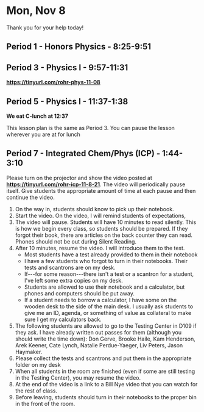 # Mon, Nov 8

Thank you for your help today!  

## Period 1 - Honors Physics - 8:25-9:51


## Period 3 - Physics I - 9:57-11:31

**https://tinyurl.com/rohr-phys-11-08**


## Period 5 - Physics I - 11:37-1:38

**We eat C-lunch at 12:37**

This lesson plan is the same as Period 3.  You can pause the lesson wherever you are at for lunch


## Period 7 - Integrated Chem/Phys (ICP) - 1:44-3:10


 Please turn on the projector and show the video posted at **https://tinyurl.com/rohr-icp-11-8-21**.  The video will periodically pause itself.  Give students the appropriate amount of time at each pause and then continue the video.

1. On the way in, students should know to pick up their notebook.
2. Start the video.  On the video, I will remind students of expectations,
3. The video will pause.  Students will have 10 minutes to read silently.  This is how we begin every class, so students should be prepared.  If they forgot their book, there are articles on the back counter they can read.  Phones should not be out during Silent Reading.
4. After 10 minutes, resume the video.  I will introduce them to the test.
	- Most students have a test already provided to them in their notebook
	- I have a few students who forgot to turn in their notebooks.  Their tests and scantrons are on my desk.
	- If---for some reason---there isn't a test or a scantron for a student, I've left some extra copies on my desk.
	- Students are allowed to use their notebook and a calculator, but phones and computers should be put away.
	- If a student needs to borrow a calculator, I have some on the wooden desk to the side of the main desk.  I usually ask students to give me an ID, agenda, or something of value as collateral to make sure I get my calculators back.
5. The following students are allowed to go to the Testing Center in D109 if they ask.  I have already written out passes for them (although you should write the time down): Don Gerve, Brooke Haile, Kam Henderson, Arek Keener, Cate Lynch, Natalie Perdue-Yaeger, Liv Peters, Jason Haymaker.
6. Please collect the tests and scantrons and put them in the appropriate folder on my desk
7. When all students in the room are finished (even if some are still testing in the Testing Center), you may resume the video.
8. At the end of the video is a link to a Bill Nye video that you can watch for the rest of class.
9. Before leaving, students should turn in their notebooks to the proper bin in the front of the room.
<!--stackedit_data:
eyJoaXN0b3J5IjpbLTIwMTY1NDg5NjMsMTcwMjAwMTYwMCwtNz
Y2NjY2ODQ2LDExOTQ2OTg0NzJdfQ==
-->
